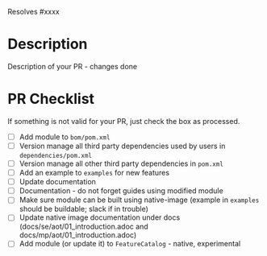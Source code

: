 Resolves #xxxx

# Description
Description of your PR - changes done

# PR Checklist
If something is not valid for your PR, just check the box as processed.

* [ ] Add module to `bom/pom.xml`
* [ ] Version manage all third party dependencies used by users in `dependencies/pom.xml`
* [ ] Version manage all other third party dependencies in `pom.xml`
* [ ] Add an example to `examples` for new features
* [ ] Update documentation
* [ ] Documentation - do not forget guides using modified module
* [ ] Make sure module can be built using native-image (example in `examples` should be buildable; slack if in trouble)
* [ ] Update native image documentation under docs (docs/se/aot/01_introduction.adoc and docs/mp/aot/01_introduction.adoc)
* [ ] Add module (or update it) to `FeatureCatalog` - native, experimental
